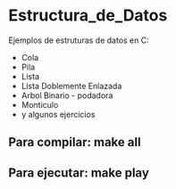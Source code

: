 # Estructura_de_Datos

Ejemplos de estruturas de datos en C:                                                                                       
  - Cola                                                                                                                   
  - Pila                                                                                                                      
  - Lista                                                                                                                
  - Lista Doblemente Enlazada                                                                                                     
  - Arbol Binario - podadora                                                                                                        
  - Monticulo                                                                                                                   
  - y algunos ejercicios                                                

## Para compilar: make all
## Para ejecutar: make play
